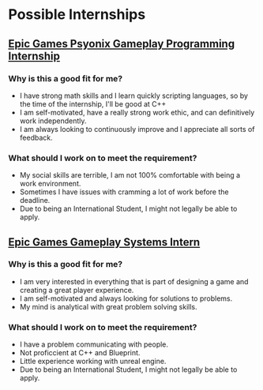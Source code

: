 # Possible Internships
## [Epic Games Psyonix Gameplay Programming Internship](https://www.epicgames.com/site/en-US/careers/jobs/5663908004)
### Why is this a good fit for me?
* I have strong math skills and I learn quickly scripting languages, so by the time of the internship, I'll be good at C++
* I am self-motivated, have a really strong work ethic, and can definitively work independently.
* I am always looking to continuously improve and I appreciate all sorts of feedback.

### What should I work on to meet the requirement?
* My social skills are terrible, I am not 100% comfortable with being a work environment.
* Sometimes I have issues with cramming a lot of work before the deadline.
* Due to being an International Student, I might not legally be able to apply.

## [Epic Games Gameplay Systems Intern](https://www.epicgames.com/site/en-US/careers/jobs/5688207004)
### Why is this a good fit for me?
* I am very interested in everything that is part of designing a game and creating a great player experience.
* I am self-motivated and always looking for solutions to problems.
* My mind is analytical with great problem solving skills.

### What should I work on to meet the requirement?
* I have a problem communicating with people.
* Not proficcient at C++ and Blueprint.
* Little experience working with unreal engine.
* Due to being an International Student, I might not legally be able to apply.

